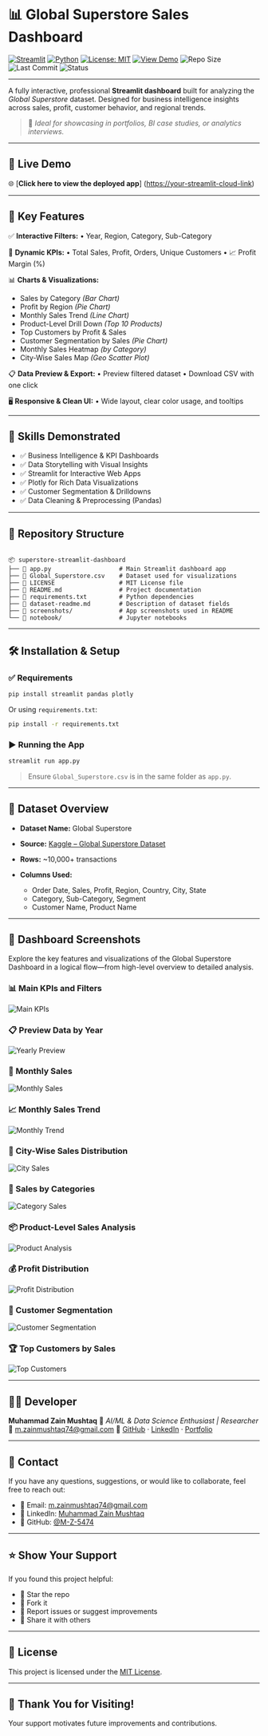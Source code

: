 
# 📊 Global Superstore Sales Dashboard

[![Streamlit](https://img.shields.io/badge/Built%20With-Streamlit-ff4b4b?logo=streamlit\&logoColor=white)](https://streamlit.io)
[![Python](https://img.shields.io/badge/Made%20With-Python-3670A0?logo=python\&logoColor=white)](https://www.python.org/)
[![License: MIT](https://img.shields.io/badge/License-MIT-green.svg)](LICENSE)
[![View Demo](https://img.shields.io/badge/Live-Demo-blue)](https://superstore-app-dashboard-gznge95jntfl2yardnu4nc.streamlit.app/)
![Repo Size](https://img.shields.io/github/repo-size/M-Z-5474/superstore-streamlit-dashboard)
![Last Commit](https://img.shields.io/github/last-commit/M-Z-5474/superstore-streamlit-dashboard)
![Status](https://img.shields.io/badge/Status-Deployed-brightgreen)



---

A fully interactive, professional **Streamlit dashboard** built for analyzing the *Global Superstore* dataset. Designed for business intelligence insights across sales, profit, customer behavior, and regional trends.

> 📌 *Ideal for showcasing in portfolios, BI case studies, or analytics interviews.*

---

## 🚀 Live Demo

🌐 [**Click here to view the deployed app**] 
([https://your-streamlit-cloud-link](https://superstore-app-dashboard-gznge95jntfl2yardnu4nc.streamlit.app/))


---

## 🎯 Key Features

✅ **Interactive Filters:**
• Year, Region, Category, Sub-Category

📌 **Dynamic KPIs:**
• Total Sales, Profit, Orders, Unique Customers
• 📈 Profit Margin (%)

📊 **Charts & Visualizations:**

* Sales by Category *(Bar Chart)*
* Profit by Region *(Pie Chart)*
* Monthly Sales Trend *(Line Chart)*
* Product-Level Drill Down *(Top 10 Products)*
* Top Customers by Profit & Sales
* Customer Segmentation by Sales *(Pie Chart)*
* Monthly Sales Heatmap *(by Category)*
* City-Wise Sales Map *(Geo Scatter Plot)*

📋 **Data Preview & Export:**
• Preview filtered dataset
• Download CSV with one click

🖥️ **Responsive & Clean UI:**
• Wide layout, clear color usage, and tooltips

---

## 🧠 Skills Demonstrated

* ✅ Business Intelligence & KPI Dashboards
* ✅ Data Storytelling with Visual Insights
* ✅ Streamlit for Interactive Web Apps
* ✅ Plotly for Rich Data Visualizations
* ✅ Customer Segmentation & Drilldowns
* ✅ Data Cleaning & Preprocessing (Pandas)

---

## 📁 Repository Structure


```

📦 superstore-streamlit-dashboard
├── 📄 app.py                   # Main Streamlit dashboard app
├── 📄 Global_Superstore.csv    # Dataset used for visualizations
├── 📄 LICENSE                  # MIT License file
├── 📄 README.md                # Project documentation
├── 📄 requirements.txt         # Python dependencies
├── 📄 dataset-readme.md        # Description of dataset fields
├── 📁 screenshots/             # App screenshots used in README
└── 📁 notebook/                # Jupyter notebooks 

```


---

## 🛠️ Installation & Setup

### ✅ Requirements

```bash
pip install streamlit pandas plotly
```

Or using `requirements.txt`:

```bash
pip install -r requirements.txt
```

### ▶️ Running the App

```bash
streamlit run app.py
```

> Ensure `Global_Superstore.csv` is in the same folder as `app.py`.

---

## 🧾 Dataset Overview

* **Dataset Name:** Global Superstore
* **Source:** [Kaggle – Global Superstore Dataset](https://www.kaggle.com/datasets/apoorvaappz/global-super-store-dataset)
* **Rows:** \~10,000+ transactions
* **Columns Used:**

  * Order Date, Sales, Profit, Region, Country, City, State
  * Category, Sub-Category, Segment
  * Customer Name, Product Name

---

## 📸 Dashboard Screenshots

Explore the key features and visualizations of the Global Superstore Dashboard in a logical flow—from high-level overview to detailed analysis.

### 📊 Main KPIs and Filters
![Main KPIs](screenshots/main_keymetrics.png)

### 📋 Preview Data by Year
![Yearly Preview](screenshots/preview_data_by_year.png)

### 📅 Monthly Sales
![Monthly Sales](screenshots/monthly_sales.png)

### 📈 Monthly Sales Trend
![Monthly Trend](screenshots/monthly_sales_trend.png)

### 🌆 City-Wise Sales Distribution
![City Sales](screenshots/city_wise_sales_districution.png)

### 🧮 Sales by Categories
![Category Sales](screenshots/sales_by_catagories.png)

### 📦 Product-Level Sales Analysis
![Product Analysis](screenshots/product_level_sales_analysis.png)

### 💰 Profit Distribution
![Profit Distribution](screenshots/profit_distribution.png)

### 👥 Customer Segmentation
![Customer Segmentation](screenshots/customers_segmentation.png)

### 🏆 Top Customers by Sales
![Top Customers](screenshots/top_customers_by_sales.png)

---

## 👨‍💻 Developer

**Muhammad Zain Mushtaq**
📍 *AI/ML & Data Science Enthusiast | Researcher*
📧 [m.zainmushtaq74@gmail.com](mailto:m.zainmushtaq74@gmail.com)
🔗 [GitHub](https://github.com/M-Z-5474) · [LinkedIn](https://www.linkedin.com/in/muhammad-zain-m-a75163358) · [Portfolio](https://github.com/M-Z-5474)

---

## 💬 Contact

If you have any questions, suggestions, or would like to collaborate, feel free to reach out:

* 📧 Email: [m.zainmushtaq74@gmail.com](mailto:m.zainmushtaq74@gmail.com)
* 🔗 LinkedIn: [Muhammad Zain Mushtaq](https://www.linkedin.com/in/muhammad-zain-m-a75163358)
* 🔗 GitHub: [@M-Z-5474](https://github.com/M-Z-5474)

---

## ⭐ Show Your Support

If you found this project helpful:

* 🌟 Star the repo
* 🔁 Fork it
* 🐛 Report issues or suggest improvements
* 🤝 Share it with others

---

## 📝 License

This project is licensed under the [MIT License](LICENSE).

---

## 🙌 Thank You for Visiting!

Your support motivates future improvements and contributions.



